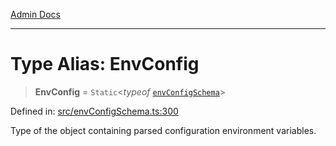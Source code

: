 [Admin Docs](/)

***

# Type Alias: EnvConfig

> **EnvConfig** = `Static`\<*typeof* [`envConfigSchema`](../variables/envConfigSchema.md)\>

Defined in: [src/envConfigSchema.ts:300](https://github.com/gautam-divyanshu/talawa-api/blob/441b833d91882cfef7272c118419933afe47f7b6/src/envConfigSchema.ts#L300)

Type of the object containing parsed configuration environment variables.
